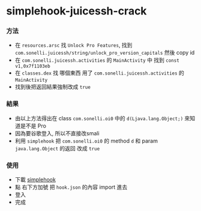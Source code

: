 # simplehook-juicessh-crack

### 方法
- 在 `resources.arsc` 找 `Unlock Pro Features`, 找到 `com.sonelli.juicessh/string/unlock_pro_version_capitals` 然後 copy id
- 在 `com.sonelli.juicessh.activities` 的 `MainActivity` 中 找到 `const v1,0x7f1103eb`
- 在 `classes.dex` 找 哪個東西 用了 `com.sonelli.juicessh.activities` 的 `MainActivity`
- 找到後把返回結果強制改成 `true`

### 結果
- 由以上方法得出在 class `com.sonelli.oi0` 中的 `d(Ljava.lang.Object;)` 來知道是不是 Pro
- 因為要谷歌登入, 所以不直接改smali
- 利用 `simplehook` 把 `com.sonelli.oi0` 的 method `d` 和 param `java.lang.Object` 的返回 改成 `true`

### 使用
- 下載 [simplehook](https://github.com/littleWhiteDuck/SimpleHook)
- 點 右下方加號 把 `hook.json` 的內容 import 進去
- 登入
- 完成
